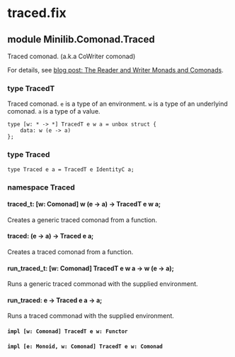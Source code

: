 # traced.fix

## module Minilib.Comonad.Traced

Traced comonad. (a.k.a CoWriter comonad)

For details, see [blog post: The Reader and Writer Monads and Comonads](https://www.olivierverdier.com/posts/2014/12/31/reader-writer-monad-comonad/).

### type TracedT

Traced comonad.
`e` is a type of an environment.
`w` is a type of an underlyind comonad.
`a` is a type of a value.

```
type [w: * -> *] TracedT e w a = unbox struct {
    data: w (e -> a)
};
```
### type Traced

```
type Traced e a = TracedT e IdentityC a;
```
### namespace Traced

#### traced_t: [w: Comonad] w (e -> a) -> TracedT e w a;

Creates a generic traced comonad from a function.

#### traced: (e -> a) -> Traced e a;

Creates a traced comonad from a function.

#### run_traced_t: [w: Comonad] TracedT e w a -> w (e -> a);

Runs a generic traced commonad with the supplied environment.

#### run_traced: e -> Traced e a -> a;

Runs a traced commonad with the supplied environment.

#### `impl [w: Comonad] TracedT e w: Functor`

#### `impl [e: Monoid, w: Comonad] TracedT e w: Comonad`


